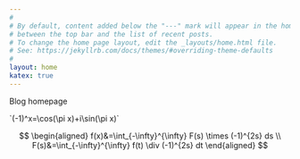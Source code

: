 ```yaml
---
#
# By default, content added below the "---" mark will appear in the home page
# between the top bar and the list of recent posts.
# To change the home page layout, edit the _layouts/home.html file.
# See: https://jekyllrb.com/docs/themes/#overriding-theme-defaults
#
layout: home
katex: true
---
```


Blog homepage

\`(-1)^x=\cos(\pi x)+i\sin(\pi x)\`


$$
\begin{aligned}
f(x)&=\int_{-\infty}^{\infty} F(s) \times (-1)^{2s} ds \\
F(s)&=\int_{-\infty}^{\infty} f(t) \div   (-1)^{2s} dt
\end{aligned}
$$